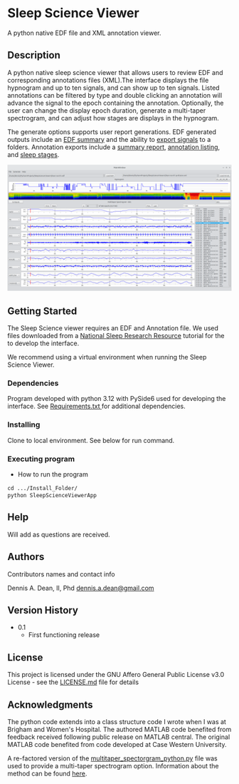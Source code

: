 # Sleep Science Viewer

A python native EDF file and XML annotation viewer. 

## Description

A python native sleep science viewer that allows users to review EDF and corresponding annotations files (XML).The interface displays the file hypnogram and up to ten signals, and can show up to ten signals. Listed annotations can be filtered by type and double clicking an annotation will advance the signal to the epoch containing the annotation. Optionally, the user can change the display epoch duration, generate a multi-taper spectrogram, and can adjust how stages are displays in the hypnogram. 

The generate options supports user report generations. EDF generated outputs include an [EDF summary](Media/edf_summary.webm) and the ability to [export signals](Media/signal_export.png) to a folders. Annotation exports include a [summary report](), [annotation listing](Media/sleep_event_export.png), and [sleep stages](Media/sleep_stages.png). 

![SleepScienceViewer](Media/SleepScienceViewer.png)


## Getting Started

The Sleep Science viewer requires an EDF and Annotation file. We used files downloaded from a [National Sleep Research Resource](https://sleepdata.org/) tutorial for the to develop the interface. 

We recommend using a virtual environment when running the Sleep Science Viewer.

### Dependencies
Program developed with python 3.12 with PySide6 used for developing the interface. See [Requirements.txt ](requirements.txt)for additional dependencies.

### Installing

Clone to local environment. See below for run command.

### Executing program

* How to run the program

```
cd .../Install_Folder/
python SleepScienceViewerApp
```

## Help

Will add as questions are received. 

## Authors

Contributors names and contact info

Dennis A. Dean, II, Phd
dennis.a.dean@gmail.com

## Version History

* 0.1
    * First functioning release


## License

This project is licensed under the GNU Affero General Public License v3.0 License - see the [LICENSE.md](LICENSE.md) file for details

## Acknowledgments

The python code extends into a class structure code I wrote when I was at Brigham and Women's Hospital. The
authored MATLAB code benefited from feedback received following public release on MATLAB central. The original MATLAB
code benefited from code developed at Case Western University. 

A re-factored version of the [multitaper_spectorgram_python.py](https://github.com/preraulab/multitaper_toolbox/blob/master/python/multitaper_spectrogram_python.py) file was used to provide a multi-taper spectrogram option. 
Information about the method can be found [here](https://prerau.bwh.harvard.edu/multitaper/). 

